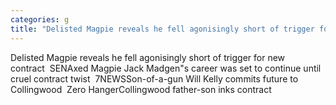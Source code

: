 ```yaml
---
categories: g
title: "Delisted Magpie reveals he fell agonisingly short of trigger for new contract  SEN"
---
```

Delisted Magpie reveals he fell agonisingly short of trigger for new contract&nbsp;&nbsp;SENAxed Magpie Jack Madgen"s career was set to continue until cruel contract twist&nbsp;&nbsp;7NEWSSon-of-a-gun Will Kelly commits future to Collingwood&nbsp;&nbsp;Zero HangerCollingwood father-son inks contract
